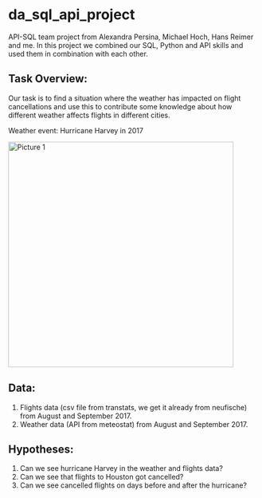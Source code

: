 # da_sql_api_project
API-SQL team project from Alexandra Persina, Michael Hoch, Hans Reimer and me.
In this project we combined our SQL, Python and API skills and used them in combination with each other.

## Task Overview:
Our task is to find a situation where the weather has impacted on flight cancellations and use this to contribute some knowledge about how different weather affects flights in different cities.

Weather event: Hurricane Harvey in 2017

<img width="452" alt="Picture 1" src="[https://github.com/avtrebs/da_sql_api_project/assets/130662824/0039a558-425f-476a-b11f-0d4f5f93d10b](https://github.com/avtrebs/da_sql_api_project/blob/main/Picture%201.png)">




## Data:
1. Flights data (csv file from transtats, we get it already from neufische) from August and September 2017.
2. Weather data (API from meteostat) from August and September 2017.

## Hypotheses:
1. Can we see hurricane Harvey in the weather and flights data? 
2. Can we see that flights to Houston got cancelled?
3. Can we see cancelled flights on days before and after the hurricane?
